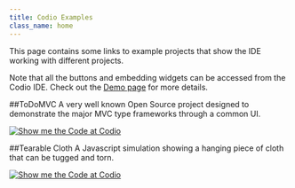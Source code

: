 ```yaml
---
title: Codio Examples
class_name: home
---
```


This page contains some links to example projects that show the IDE working with different projects.

Note that all the buttons and embedding widgets can be accessed from the Codio IDE. Check out the [Demo page](/demo) for more details.

##ToDoMVC
A very well known Open Source project designed to demonstrate the major MVC type frameworks through a common UI.

[![Show me the Code at Codio](https://codio-public.s3.amazonaws.com/sharing/show-me-the-code.png)](http://refactor.test.codiodev.com/freddymay/Impress-Annotated/master/tree/index.html)

##Tearable Cloth
A Javascript simulation showing a hanging piece of cloth that can be tugged and torn.

[![Show me the Code at Codio](https://codio-public.s3.amazonaws.com/sharing/show-me-the-code.png)](https://codio.com/codio/Tear-able-Cloth-Demo)



